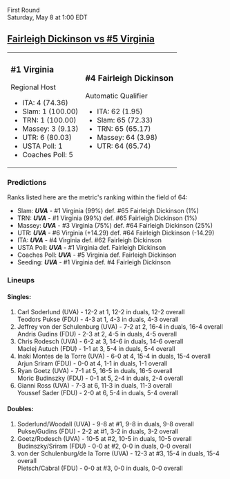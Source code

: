 First Round  
Saturday, May 8 at 1:00 EDT
## [Fairleigh Dickinson vs #5 Virginia](https://www.ncaa.com/game/5833378) 

<table><tr><td>  

### #1 Virginia  

Regional Host  
- ITA: 4 (74.36)  
- Slam: 1 (100.00)  
- TRN: 1 (100.00)  
- Massey: 3 (9.13)  
- UTR: 6 (80.03)  
- USTA Poll: 1  
- Coaches Poll: 5  

</td><td>  

### #4 Fairleigh Dickinson  

Automatic Qualifier  
- ITA: 62 (1.95)  
- Slam: 65 (72.33)  
- TRN: 65 (65.17)  
- Massey: 64 (3.98)  
- UTR: 64 (65.74)  

</td></tr></table>  

 ### Predictions  

Ranks listed here are the metric's ranking within the field of 64:  
- Slam: ***UVA*** - #1 Virginia (99%) def. #65 Fairleigh Dickinson (1%)  
- TRN: ***UVA*** - #1 Virginia (99%) def. #65 Fairleigh Dickinson (1%)  
- Massey: ***UVA*** - #3 Virginia (75%) def. #64 Fairleigh Dickinson (25%)  
- UTR: ***UVA*** - #6 Virginia (+14.29) def. #64 Fairleigh Dickinson (-14.29)  
- ITA: ***UVA*** - #4 Virginia def. #62 Fairleigh Dickinson  
- USTA Poll: ***UVA*** - #1 Virginia def. Fairleigh Dickinson  
- Coaches Poll: ***UVA*** - #5 Virginia def. Fairleigh Dickinson  
- Seeding: ***UVA*** - #1 Virginia def. #4 Fairleigh Dickinson  

 ### Lineups  

 #### Singles:  
1. Carl Soderlund (UVA) - 12-2 at 1, 12-2 in duals, 12-2 overall  
  Teodors Pukse (FDU) - 4-3 at 1, 4-3 in duals, 4-3 overall
2. Jeffrey von der Schulenburg (UVA) - 7-2 at 2, 16-4 in duals, 16-4 overall  
  Andris Gudins (FDU) - 2-3 at 2, 4-5 in duals, 4-5 overall
3. Chris Rodesch (UVA) - 6-2 at 3, 14-6 in duals, 14-6 overall  
  MacIej Autuch (FDU) - 1-1 at 3, 5-4 in duals, 5-4 overall
4. Inaki Montes de la Torre (UVA) - 6-0 at 4, 15-4 in duals, 15-4 overall  
  Arjun Sriram (FDU) - 0-0 at 4, 1-1 in duals, 1-1 overall
5. Ryan Goetz (UVA) - 7-1 at 5, 16-5 in duals, 16-5 overall  
  Moric Budinszky (FDU) - 0-1 at 5, 2-4 in duals, 2-4 overall
6. Gianni Ross (UVA) - 7-3 at 6, 11-3 in duals, 11-3 overall  
  Youssef Sader (FDU) - 2-0 at 6, 5-4 in duals, 5-4 overall

 #### Doubles:  
1. Soderlund/Woodall (UVA) - 9-8 at #1, 9-8 in duals, 9-8 overall  
  Pukse/Gudins (FDU) - 2-2 at #1, 3-2 in duals, 3-2 overall
2. Goetz/Rodesch (UVA) - 10-5 at #2, 10-5 in duals, 10-5 overall  
  Budinszky/Sriram (FDU) - 0-0 at #2, 0-0 in duals, 0-0 overall
3. von der Schulenburg/de la Torre (UVA) - 12-3 at #3, 15-4 in duals, 15-4 overall  
  Pietsch/Cabral (FDU) - 0-0 at #3, 0-0 in duals, 0-0 overall